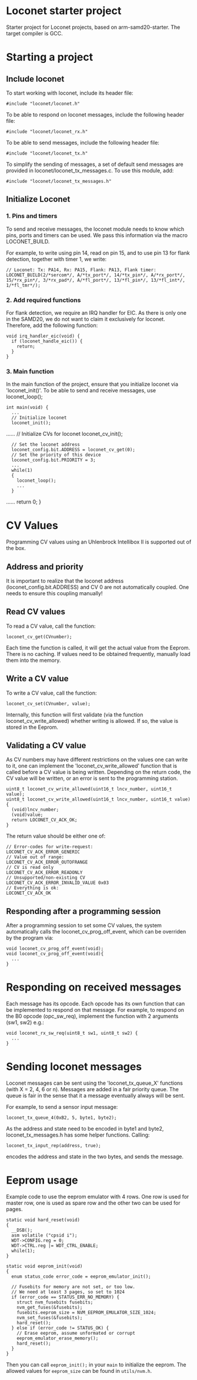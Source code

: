 # Loconet starter project
Starter project for Loconet projects, based on arm-samd20-starter.
The target compiler is GCC.

# Starting a project

## Include loconet

To start working with loconet, include its header file:

    #include "loconet/loconet.h"

To be able to respond on loconet messages, include the following header file:

    #include "loconet/loconet_rx.h"

To be able to send messages, include the following header file:

    #include "loconet/loconet_tx.h"

To simplify the sending of messages, a set of default send messages are provided in loconet/loconet_tx_messages.c. To use this module, add:

    #include "loconet/loconet_tx_messages.h"

## Initialize Loconet

### 1. Pins and timers

To send and receive messages, the loconet module needs to know which pins, ports and timers can be used. We pass this information via the macro LOCONET_BUILD.

For example, to write using pin 14, read on pin 15, and to use pin 13 for flank detection, together with timer 1, we write:

    // Loconet: Tx: PA14, Rx: PA15, Flank: PA13, Flank timer:
    LOCONET_BUILD(2/*sercom*/, A/*tx_port*/, 14/*tx_pin*/, A/*rx_port*/, 15/*rx_pin*/, 3/*rx_pad*/, A/*fl_port*/, 13/*fl_pin*/, 13/*fl_int*/, 1/*fl_tmr*/);


### 2. Add required functions

For flank detection, we require an IRQ handler for EIC. As there is only one in the SAMD20, we do not want to claim it exclusively for loconet. Therefore, add the following function:

    void irq_handler_eic(void) {
      if (loconet_handle_eic()) {
        return;
      }
    }


### 3. Main function

In the main function of the project, ensure that you initialize loconet via 'loconet_init()'. To be able to send and receive messages, use loconet_loop();


    int main(void) {
      ...
      // Initialize loconet
      loconet_init();
......
      // Initialize CVs for loconet
      loconet_cv_init();

      // Set the loconet address
      loconet_config.bit.ADDRESS = loconet_cv_get(0);
      // Set the priority of this device
      loconet_config.bit.PRIORITY = 3;
      ...
      while(1)
      {
        loconet_loop();
        ...
      }
......
      return 0;
    }

# CV Values

Programming CV values using an Uhlenbrock Intellibox II is supported out of the box.

## Address and priority

It is important to realize that the loconet address (loconet_config.bit.ADDRESS) and CV 0 are not automatically coupled. One needs to ensure this coupling manually!

## Read CV values

To read a CV value, call the function:

    loconet_cv_get(CVnumber);

 Each time the function is called, it will get the actual value from the Eeprom. There is no caching. If values need to be obtained frequently, manually load them into the memory.

## Write a CV value

To write a CV value, call the function:

    loconet_cv_set(CVnumber, value);

Internally, this function will first validate (via the function loconet_cv_write_allowed) whether writing is allowed. If so, the value is stored in the Eeprom.

## Validating a CV value

As CV numbers may have different restrictions on the values one can write to it, one can implement the 'loconet_cv_write_allowed' function that is called before a CV value is being written. Depending on the return code, the CV value will be written, or an error is sent to the programming station.

    uint8_t loconet_cv_write_allowed(uint16_t lncv_number, uint16_t value);
    uint8_t loconet_cv_write_allowed(uint16_t lncv_number, uint16_t value) {
      (void)lncv_number;
      (void)value;
      return LOCONET_CV_ACK_OK;
    }

The return value should be either one of:

    // Error-codes for write-request:
    LOCONET_CV_ACK_ERROR_GENERIC
    // Value out of range:
    LOCONET_CV_ACK_ERROR_OUTOFRANGE
    // CV is read only
    LOCONET_CV_ACK_ERROR_READONLY
    // Unsupported/non-existing CV
    LOCONET_CV_ACK_ERROR_INVALID_VALUE 0x03
    // Everything is ok:
    LOCONET_CV_ACK_OK

## Responding after a programming session

After a programming session to set some CV values, the system automatically calls the loconet_cv_prog_off_event, which can be overriden by the program via:

    void loconet_cv_prog_off_event(void);
    void loconet_cv_prog_off_event(void){
      ...
    }


# Responding on received messages

Each message has its opcode. Each opcode has its own function that can be implemented to respond on that message. For example, to respond on the B0 opcode (opc_sw_req), implement the function with 2 arguments (sw1, sw2) e.g.:

    void loconet_rx_sw_req(uint8_t sw1, uint8_t sw2) {
      ...
    }

# Sending loconet messages

Loconet messages can be sent using the 'loconet_tx_queue_X' functions (with X = 2, 4, 6 or n). Messages are added in a fair priority queue. The queue is fair in the sense that it a message eventually always will be sent.

For example, to send a sensor input message:

    loconet_tx_queue_4(0xB2, 5, byte1, byte2);

As the address and state need to be encoded in byte1 and byte2, loconet_tx_messages.h has some helper functions. Calling:

    loconet_tx_input_rep(address, true);

encodes the address and state in the two bytes, and sends the message.


# Eeprom usage
Example code to use the eeprom emulator with 4 rows. One row is used for master row, one is used as
spare row and the other two can be used for pages.

    static void hard_reset(void)
    {
      __DSB();
      asm volatile ("cpsid i");
      WDT->CONFIG.reg = 0;
      WDT->CTRL.reg |= WDT_CTRL_ENABLE;
      while(1);
    }

    static void eeprom_init(void)
    {
      enum status_code error_code = eeprom_emulator_init();

      // Fusebits for memory are not set, or too low.
      // We need at least 3 pages, so set to 1024
      if (error_code == STATUS_ERR_NO_MEMORY) {
        struct nvm_fusebits fusebits;
        nvm_get_fuses(&fusebits);
        fusebits.eeprom_size = NVM_EEPROM_EMULATOR_SIZE_1024;
        nvm_set_fuses(&fusebits);
        hard_reset();
      } else if (error_code != STATUS_OK) {
        // Erase eeprom, assume unformated or corrupt
        eeprom_emulator_erase_memory();
        hard_reset();
      }
    }

Then you can call `eeprom_init();` in your `main` to initialize the eeprom. The allowed values for
`eeprom_size` can be found in `utils/nvm.h`.
